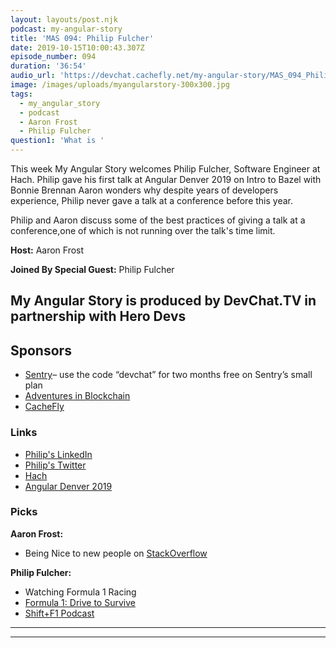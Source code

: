 ```yaml
---
layout: layouts/post.njk
podcast: my-angular-story
title: 'MAS 094: Philip Fulcher'
date: 2019-10-15T10:00:43.307Z
episode_number: 094
duration: '36:54'
audio_url: 'https://devchat.cachefly.net/my-angular-story/MAS_094_Philip_Fulcher.mp3'
image: /images/uploads/myangularstory-300x300.jpg
tags:
  - my_angular_story
  - podcast
  - Aaron Frost
  - Philip Fulcher
question1: 'What is '
---
```

This week My Angular Story welcomes Philip Fulcher, Software Engineer at Hach.  Philip gave his first talk at Angular Denver 2019 on Intro to Bazel with Bonnie Brennan  Aaron wonders why despite years of developers experience,  Philip never gave a talk at a conference before this year. 

 Philip and Aaron discuss some of the best practices of giving a talk at a conference,one of which is not running over the talk's time limit. 

**Host:** Aaron Frost

**Joined By Special Guest:**  Philip Fulcher

## **My Angular Story is produced by DevChat.TV in partnership with Hero Devs**

## **Sponsors**

* [Sentry](http://sentry.io/)– use the code “devchat” for two months free on Sentry’s small plan
* [Adventures in Blockchain](https://devchat.tv/adventures-in-blockchain/)
* [CacheFly](https://www.cachefly.com/)

### **Links**

* [Philip's LinkedIn](https://www.linkedin.com/in/philip-fulcher-69931911/)
* [Philip's Twitter](https://twitter.com/philipjfulcher?lang=en)
* [Hach](https://www.hach.com/)
* [Angular Denver 2019](https://angulardenver.com)

### **Picks**

**Aaron Frost:**

* Being Nice to new people on [StackOverflow](https://stackoverflow.com)

**Philip Fulcher:**

* Watching Formula 1 Racing
* [Formula 1: Drive to Survive ](https://www.youtube.com/watch?v=wtJPe1ksS6E)
* [Shift+F1 Podcast](https://www.f1.cool)

****

****
